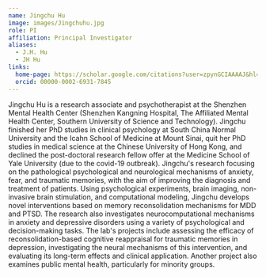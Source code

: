 ```yaml
---
name: Jingchu Hu
image: images/Jingchuhu.jpg
role: PI
affiliation: Principal Investigator
aliases:
  - J.H. Hu
  - JH Hu
links:
  home-page: https://scholar.google.com/citations?user=zpynGCIAAAAJ&hl=en
  orcid: 00000-0002-6931-7845
---
```


Jingchu Hu is a research associate and psychotherapist at the Shenzhen Mental Health Center (Shenzhen Kangning Hospital, The Affiliated Mental Health Center, Southern University of Science and Technology). Jingchu finished her PhD studies in clinical psychology at South China Normal University and the Icahn School of Medicine at Mount Sinai, quit her PhD studies in medical science at the Chinese University of Hong Kong, and declined the post-doctoral research fellow offer at the Medicine School of Yale University (due to the covid-19 outbreak). Jingchu's research focusing on the pathological psychological and neurological mechanisms of anxiety, fear, and traumatic memories, with the aim of improving the diagnosis and treatment of patients. Using psychological experiments, brain imaging, non-invasive brain stimulation, and computational modeling, Jingchu develops novel interventions based on memory reconsolidation mechanisms for MDD and PTSD. The research also investigates neurocomputational mechanisms in anxiety and depressive disorders using a variety of psychological and decision-making tasks. The lab's projects include assessing the efficacy of reconsolidation-based cognitive reappraisal for traumatic memories in depression, investigating the neural mechanisms of this intervention, and evaluating its long-term effects and clinical application. Another project also examines public mental health, particularly for minority groups.
